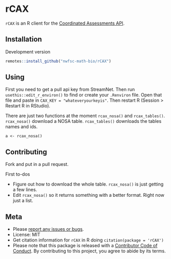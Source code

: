 rCAX
========

`rCAX` is an R client for the [Coordinated Assessments API](https://www.streamnet.org/resources/exchange-tools/rest-api-documentation/). 

## Installation

Development version

```r
remotes::install_github("nwfsc-math-bio/rCAX")
```

## Using

First you need to get a pull api key from StreamNet. Then run `usethis::edit_r_environ()` to find or create your `.Renviron` file. Open that file and paste in `CAX_KEY = "whateveryourkeyis"`. Then restart R (Session > Restart R in RStudio).

There are just two functions at the moment `rcax_nosa()` and `rcax_tables()`. `rcax_nosa()` download a NOSA table. `rcax_tables()` downloads the tables names and ids.

```
a <- rcax_nosa()
```

## Contributing

Fork and put in a pull request.

First to-dos

* Figure out how to download the whole table.  `rcax_nosa()` is just getting a few lines.
* Edit `rcax_nosa()` so it returns something with a better format. Right now just a list.

## Meta

* Please [report any issues or bugs](https://github.com/nwfsc-math-bio/rCAX/issues).
* License: MIT
* Get citation information for `rCAX` in R doing `citation(package = 'rCAX')`
* Please note that this package is released with a [Contributor Code of Conduct](https://ropensci.org/code-of-conduct/). By contributing to this project, you agree to abide by its terms.

